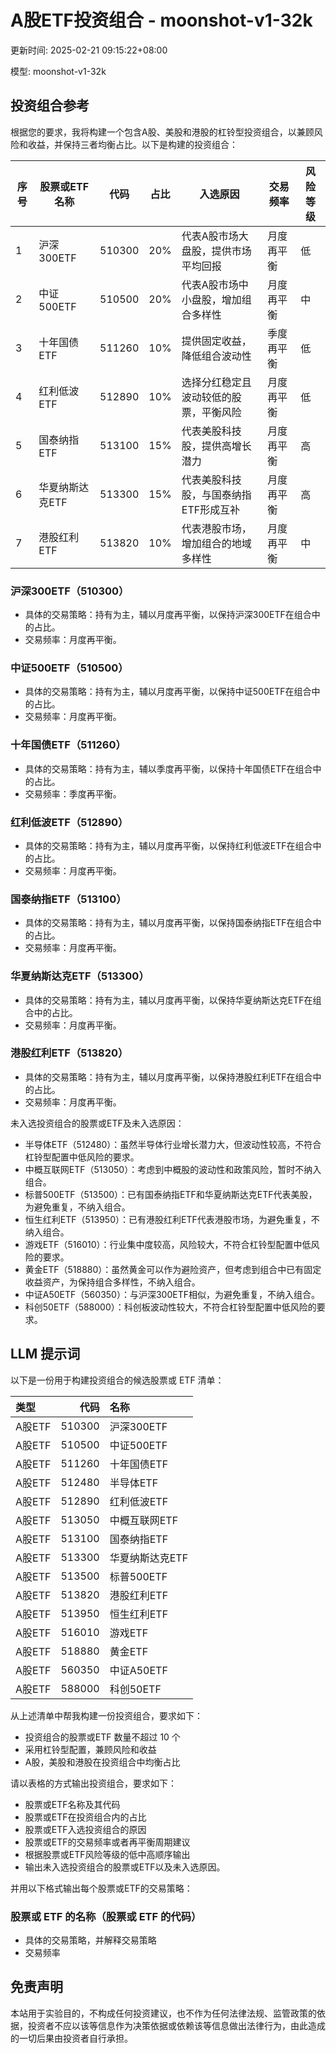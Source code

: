 # A股ETF投资组合 - moonshot-v1-32k

更新时间: 2025-02-21 09:15:22+08:00

模型: moonshot-v1-32k

## 投资组合参考

根据您的要求，我将构建一个包含A股、美股和港股的杠铃型投资组合，以兼顾风险和收益，并保持三者均衡占比。以下是构建的投资组合：

| 序号 | 股票或ETF名称 | 代码 | 占比 | 入选原因 | 交易频率 | 风险等级 |
|------|--------------|------|------|----------|----------|----------|
| 1    | 沪深300ETF    | 510300 | 20%  | 代表A股市场大盘股，提供市场平均回报 | 月度再平衡 | 低 |
| 2    | 中证500ETF    | 510500 | 20%  | 代表A股市场中小盘股，增加组合多样性 | 月度再平衡 | 中 |
| 3    | 十年国债ETF   | 511260 | 10%  | 提供固定收益，降低组合波动性 | 季度再平衡 | 低 |
| 4    | 红利低波ETF   | 512890 | 10%  | 选择分红稳定且波动较低的股票，平衡风险 | 月度再平衡 | 低 |
| 5    | 国泰纳指ETF   | 513100 | 15%  | 代表美股科技股，提供高增长潜力 | 月度再平衡 | 高 |
| 6    | 华夏纳斯达克ETF | 513300 | 15%  | 代表美股科技股，与国泰纳指ETF形成互补 | 月度再平衡 | 高 |
| 7    | 港股红利ETF   | 513820 | 10%  | 代表港股市场，增加组合的地域多样性 | 月度再平衡 | 中 |

### 沪深300ETF（510300）

- 具体的交易策略：持有为主，辅以月度再平衡，以保持沪深300ETF在组合中的占比。
- 交易频率：月度再平衡。

### 中证500ETF（510500）

- 具体的交易策略：持有为主，辅以月度再平衡，以保持中证500ETF在组合中的占比。
- 交易频率：月度再平衡。

### 十年国债ETF（511260）

- 具体的交易策略：持有为主，辅以季度再平衡，以保持十年国债ETF在组合中的占比。
- 交易频率：季度再平衡。

### 红利低波ETF（512890）

- 具体的交易策略：持有为主，辅以月度再平衡，以保持红利低波ETF在组合中的占比。
- 交易频率：月度再平衡。

### 国泰纳指ETF（513100）

- 具体的交易策略：持有为主，辅以月度再平衡，以保持国泰纳指ETF在组合中的占比。
- 交易频率：月度再平衡。

### 华夏纳斯达克ETF（513300）

- 具体的交易策略：持有为主，辅以月度再平衡，以保持华夏纳斯达克ETF在组合中的占比。
- 交易频率：月度再平衡。

### 港股红利ETF（513820）

- 具体的交易策略：持有为主，辅以月度再平衡，以保持港股红利ETF在组合中的占比。
- 交易频率：月度再平衡。

未入选投资组合的股票或ETF及未入选原因：

- 半导体ETF（512480）：虽然半导体行业增长潜力大，但波动性较高，不符合杠铃型配置中低风险的要求。
- 中概互联网ETF（513050）：考虑到中概股的波动性和政策风险，暂时不纳入组合。
- 标普500ETF（513500）：已有国泰纳指ETF和华夏纳斯达克ETF代表美股，为避免重复，不纳入组合。
- 恒生红利ETF（513950）：已有港股红利ETF代表港股市场，为避免重复，不纳入组合。
- 游戏ETF（516010）：行业集中度较高，风险较大，不符合杠铃型配置中低风险的要求。
- 黄金ETF（518880）：虽然黄金可以作为避险资产，但考虑到组合中已有固定收益资产，为保持组合多样性，不纳入组合。
- 中证A50ETF（560350）：与沪深300ETF相似，为避免重复，不纳入组合。
- 科创50ETF（588000）：科创板波动性较大，不符合杠铃型配置中低风险的要求。

## LLM 提示词

以下是一份用于构建投资组合的候选股票或 ETF 清单：

| 类型    |     代码 | 名称        |
|:------|-------:|:----------|
| A股ETF | 510300 | 沪深300ETF  |
| A股ETF | 510500 | 中证500ETF  |
| A股ETF | 511260 | 十年国债ETF   |
| A股ETF | 512480 | 半导体ETF    |
| A股ETF | 512890 | 红利低波ETF   |
| A股ETF | 513050 | 中概互联网ETF  |
| A股ETF | 513100 | 国泰纳指ETF   |
| A股ETF | 513300 | 华夏纳斯达克ETF |
| A股ETF | 513500 | 标普500ETF  |
| A股ETF | 513820 | 港股红利ETF   |
| A股ETF | 513950 | 恒生红利ETF   |
| A股ETF | 516010 | 游戏ETF     |
| A股ETF | 518880 | 黄金ETF     |
| A股ETF | 560350 | 中证A50ETF  |
| A股ETF | 588000 | 科创50ETF   |

从上述清单中帮我构建一份投资组合，要求如下：

- 投资组合的股票或ETF 数量不超过 10 个
- 采用杠铃型配置，兼顾风险和收益
- A股，美股和港股在投资组合中均衡占比

请以表格的方式输出投资组合，要求如下：

- 股票或ETF名称及其代码
- 股票或ETF在投资组合内的占比
- 股票或ETF入选投资组合的原因
- 股票或ETF的交易频率或者再平衡周期建议
- 根据股票或ETF风险等级的低中高顺序输出
- 输出未入选投资组合的股票或ETF以及未入选原因。

并用以下格式输出每个股票或ETF的交易策略：

### 股票或 ETF 的名称（股票或 ETF 的代码）

- 具体的交易策略，并解释交易策略
- 交易频率



## 免责声明

本站用于实验目的，不构成任何投资建议，也不作为任何法律法规、监管政策的依据，投资者不应以该等信息作为决策依据或依赖该等信息做出法律行为，由此造成的一切后果由投资者自行承担。
